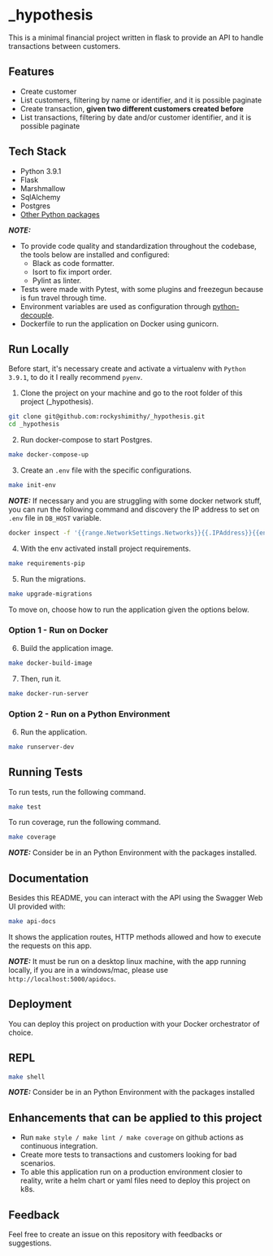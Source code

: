 # \_hypothesis

This is a minimal financial project written in flask to provide an API to handle transactions between customers.

## Features

- Create customer
- List customers, filtering by name or identifier, and it is possible paginate
- Create transaction, **given two different customers created before**
- List transactions, filtering by date and/or customer identifier, and it is possible paginate 

## Tech Stack

- Python 3.9.1
- Flask
- Marshmallow
- SqlAlchemy
- Postgres
- [Other Python packages](requirements/requirements.in)

**_NOTE:_**

- To provide code quality and standardization throughout the codebase, the tools below are installed and configured:
  - Black as code formatter.
  - Isort to fix import order.
  - Pylint as linter.
- Tests were made with Pytest, with some plugins and freezegun because is fun travel through time.
- Environment variables are used as configuration through [python-decouple](https://github.com/henriquebastos/python-decouple).
- Dockerfile to run the application on Docker using gunicorn.

## Run Locally

Before start, it's necessary create and activate a virtualenv with `Python 3.9.1`, to do it I really recommend `pyenv`.

1.  Clone the project on your machine and go to the root folder of this project (_hypothesis).
```bash
git clone git@github.com:rockyshimithy/_hypothesis.git
cd _hypothesis
```

2. Run docker-compose to start Postgres.
```bash
make docker-compose-up
```

3. Create an `.env` file with the specific configurations.
```bash
make init-env
```
**_NOTE:_** If necessary and you are struggling with some docker network stuff, you can run the following command and discovery the IP address to set on `.env` file in `DB_HOST` variable.

```bash
docker inspect -f '{{range.NetworkSettings.Networks}}{{.IPAddress}}{{end}}' <postgres_container_identifier>
```

4. With the env activated install project requirements.
```bash
make requirements-pip
```

5. Run the migrations.
```bash
make upgrade-migrations
```

To move on, choose how to run the application given the options below.

### Option 1 - Run on Docker

6. Build the application image.
```bash
make docker-build-image
```

7. Then, run it.
```bash
make docker-run-server
```

### Option 2 - Run on a Python Environment

6. Run the application.
```bash
make runserver-dev
```

## Running Tests

To run tests, run the following command.
```bash
make test
```

To run coverage, run the following command.
```bash
make coverage
```

**_NOTE:_** Consider be in an Python Environment with the packages installed.

## Documentation

Besides this README, you can interact with the API using the Swagger Web UI provided with:
```bash
make api-docs
```
It shows the application routes, HTTP methods allowed and how to execute the requests on this app.

**_NOTE:_** It must be run on a desktop linux machine, with the app running locally, if you are in a windows/mac, please use `http://localhost:5000/apidocs`.

## Deployment

You can deploy this project on production with your Docker orchestrator of choice.

## REPL

```bash
make shell
```

**_NOTE:_** Consider be in an Python Environment with the packages installed

## Enhancements that can be applied to this project

- Run `make style / make lint / make coverage` on github actions as continuous integration.
- Create more tests to transactions and customers looking for bad scenarios.
- To able this application run on a production environment closier to reality, write a helm chart or yaml files need to deploy this project on k8s.

## Feedback

Feel free to create an issue on this repository with feedbacks or suggestions.
